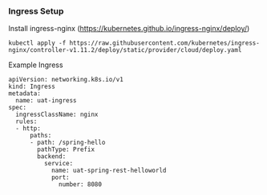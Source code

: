 
### Ingress Setup

Install ingress-nginx (https://kubernetes.github.io/ingress-nginx/deploy/)
```
kubectl apply -f https://raw.githubusercontent.com/kubernetes/ingress-nginx/controller-v1.11.2/deploy/static/provider/cloud/deploy.yaml
```

Example Ingress 
```
apiVersion: networking.k8s.io/v1
kind: Ingress
metadata:
  name: uat-ingress
spec:
  ingressClassName: nginx
  rules:
  - http:
      paths:
      - path: /spring-hello
        pathType: Prefix
        backend:
          service:
            name: uat-spring-rest-helloworld
            port:
              number: 8080
```


